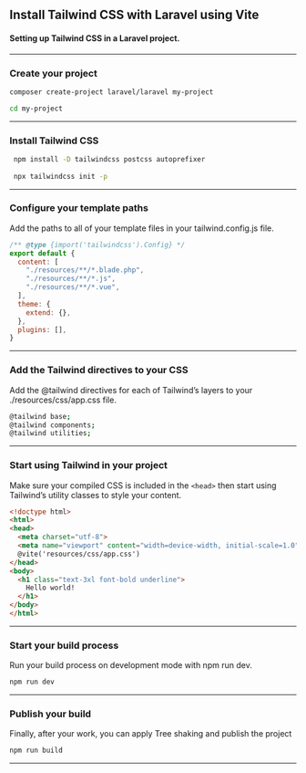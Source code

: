 ## Install Tailwind CSS with Laravel using Vite
#### Setting up Tailwind CSS in a Laravel project.

---
### Create your project 

```bash
composer create-project laravel/laravel my-project

cd my-project
```
---
### Install Tailwind CSS

```bash
 npm install -D tailwindcss postcss autoprefixer
 
 npx tailwindcss init -p
```
---
### Configure your template paths
Add the paths to all of your template files in your tailwind.config.js file.
```javascript
/** @type {import('tailwindcss').Config} */
export default {
  content: [
    "./resources/**/*.blade.php",
    "./resources/**/*.js",
    "./resources/**/*.vue",
  ],
  theme: {
    extend: {},
  },
  plugins: [],
}
```
---
### Add the Tailwind directives to your CSS
Add the @tailwind directives for each of Tailwind’s layers to your ./resources/css/app.css file.

```bash
@tailwind base;
@tailwind components;
@tailwind utilities;
```
---
### Start using Tailwind in your project
Make sure your compiled CSS is included in the `<head>` then start using Tailwind’s utility classes to style your content.
```html
<!doctype html>
<html>
<head>
  <meta charset="utf-8">
  <meta name="viewport" content="width=device-width, initial-scale=1.0">
  @vite('resources/css/app.css')
</head>
<body>
  <h1 class="text-3xl font-bold underline">
    Hello world!
  </h1>
</body>
</html>
```
---
### Start your build process
Run your build process on development mode with npm run dev.
```bash
npm run dev
```
---
### Publish your build 
Finally, after your work, you can apply Tree shaking  and publish the project
```bash
npm run build
```
---
